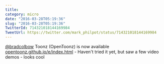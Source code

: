 ```yaml
---
title: 
category: micro
date: "2016-03-28T05:19:36"
slug: "2016-03-28T05:19:36"
TwitterId: 714321018144169984
TweetUrl: https://twitter.com/mark_philpot/status/714321018144169984
---
```


[@bradcolbow](https://twitter.com/bradcolbow) Toonz (OpenToonz) is now available
[opentoonz.github.io/e/index.html](https://opentoonz.github.io/e/index.html) -
Haven't tried it yet, but saw a few video demos - looks cool
